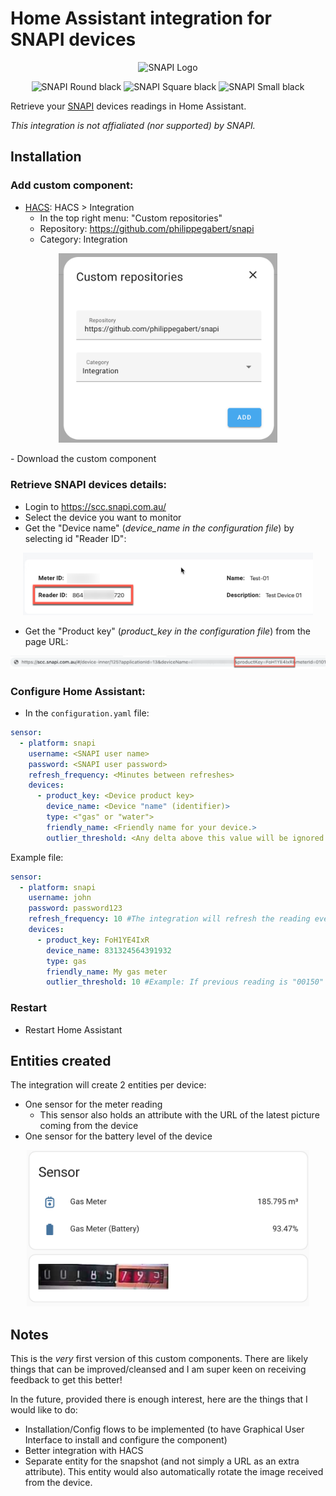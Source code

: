# Home Assistant integration for SNAPI devices


<p align="center"><img src="https://snapi.com.au/wp-content/uploads/2020/11/SNAPI_LOGO_Black_Large.png" width="350" alt="SNAPI Logo"/></p>


<p align="center">
    <img src="https://snapi.com.au/wp-content/uploads/2022/03/Round-Black-small-662x1024.jpg" height="150" alt="SNAPI Round black"/>
    <img src="https://snapi.com.au/wp-content/uploads/2022/03/Square-Black-small-753x1024.jpg" height="150" alt="SNAPI Square black"/>
    <img src="https://snapi.com.au/wp-content/uploads/2022/03/Small-Black-1024x981.png" height="150" alt="SNAPI Small black"/>

</p>

Retrieve your [SNAPI](https://snapi.com.au/) devices readings in Home Assistant.

*This integration is not affialiated (nor supported) by SNAPI.*




## Installation
### Add custom component:
- [HACS](https://hacs.xyz/): HACS > Integration
    - In the top right menu: "Custom repositories"
    - Repository: https://github.com/philippegabert/snapi
    - Category: Integration
<p align="center"><img src="https://github.com/philippegabert/snapi/blob/b0ce30731a90e44f53e23c7d2966daef44bed0dc/img/custom_repository.png?raw=true" width="350" alt="Custom repository"/></p>
- Download the custom component

### Retrieve SNAPI devices details:
- Login to https://scc.snapi.com.au/
- Select the device you want to monitor
- Get the "Device name" (*device_name in the configuration file*) by selecting id "Reader ID":
<p align="center"><img src="https://github.com/philippegabert/snapi/blob/b0ce30731a90e44f53e23c7d2966daef44bed0dc/img/readerid.png?raw=true" height="100" alt="Reader ID"/></p>

- Get the "Product key" (*product_key in the configuration file*) from the page URL:
<p align="center"><img src="https://github.com/philippegabert/snapi/blob/b0ce30731a90e44f53e23c7d2966daef44bed0dc/img/productkey.png?raw=true" alt="Product key"/></p>


### Configure Home Assistant:
- In the `configuration.yaml` file:
```yaml
sensor:
  - platform: snapi
    username: <SNAPI user name>
    password: <SNAPI user password>
    refresh_frequency: <Minutes between refreshes>
    devices:
      - product_key: <Device product key>
        device_name: <Device "name" (identifier)>
        type: <"gas" or "water">
        friendly_name: <Friendly name for your device.>
        outlier_threshold: <Any delta above this value will be ignored. (See example below)>
```

Example file:
```yaml
sensor:
  - platform: snapi
    username: john
    password: password123
    refresh_frequency: 10 #The integration will refresh the reading every 10 minutes
    devices:
      - product_key: FoH1YE4IxR
        device_name: 831324564391932
        type: gas
        friendly_name: My gas meter
        outlier_threshold: 10 #Example: If previous reading is "00150" m3 and the current reading is 10151m3 (likely faulty), then the reading is ignored
```

### Restart
- Restart Home Assistant


## Entities created
The integration will create 2 entities per device:
- One sensor for the meter reading
    - This sensor also holds an attribute with the URL of the latest picture coming from the device
- One sensor for the battery level of the device

<p align="center"><img src="https://github.com/philippegabert/snapi/blob/main/img/entities.png?raw=true" height="250" alt="Entities"/></p>

## Notes
This is the *very* first version of this custom components. There are likely things that can be improved/cleansed and I am super keen on receiving feedback to get this better!

In the future, provided there is enough interest, here are the things that I would like to do:
- Installation/Config flows to be implemented (to have Graphical User Interface to install and configure the component)
- Better integration with HACS 
- Separate entity for the snapshot (and not simply a URL as an extra attribute). This entity would also automatically rotate the image received from the device.

